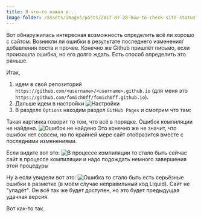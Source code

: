 ```yaml
---
title: Я что-то нажал и...
image-folder: /assets/images/posts/2017-07-28-how-to-check-site-status
---
```


Вот обнаружилась интересная возможность определить всё ли хорошо с сайтом.
Возникли ли ошибки в результате последнего изменения/добавления поста и прочее.
Конечно же Github пришлёт письмо, если произошла ошибка, но его долго ждать.
Есть способ определить это раньше.

Итак, 

1. идем в свой репозиторий
   ```https://github.com/<username>/<username>.github.io``` (для меня это
   ```https://github.com/fomich0ff/fomich0ff.github.io```). 
2. Дальше идем в настройки ![Настройки]({{page.image-folder}}/settings.PNG)
3. В разделе ```Options``` находим раздел ```GitHub Pages``` и смотрим что там:

Такая картинка говорит то том, что всё в порядке. Ошибок компиляции не
найдено. ![Ошибок не найдено]({{page.image-folder}}/done.PNG) Это конечно же
не значит, что ошибок нет совсем, но по крайней мере сайт отобразится вместе с
последними изменениями.

Если видите вот это: ![В процессе компиляции]({{page.image-folder}}/compiling.PNG) 
то стало быть сейчас сайт в процессе компиляции и надо подождать немного завершения
этой процедуры

Ну а если увидели вот это: ![Ошибка]({{page.image-folder}}/error.PNG) то стало
быть есть серьёзные ошибки в разметке (в моём случае неправильный код Liquid).
Сайт не "упадёт". Он всё так же будет доступен, но это будет предыдущая
удачная версия.

Вот как-то так.

